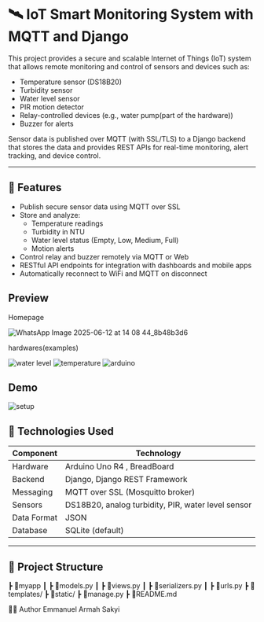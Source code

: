# 🛰️ IoT Smart Monitoring System with MQTT and Django

This project provides a secure and scalable Internet of Things (IoT) system that allows remote monitoring and control of sensors and devices such as:

- Temperature sensor (DS18B20)
- Turbidity sensor
- Water level sensor
- PIR motion detector
- Relay-controlled devices (e.g., water pump(part of the hardware))
- Buzzer for alerts

Sensor data is published over MQTT (with SSL/TLS) to a Django backend that stores the data and provides REST APIs for real-time monitoring, alert tracking, and device control.

---

## 🚀 Features

- Publish secure sensor data using MQTT over SSL
- Store and analyze:
  - Temperature readings
  - Turbidity in NTU
  - Water level status (Empty, Low, Medium, Full)
  - Motion alerts
- Control relay and buzzer remotely via MQTT or Web
- RESTful API endpoints for integration with dashboards and mobile apps
- Automatically reconnect to WiFi and MQTT on disconnect

## Preview 
Homepage

![WhatsApp Image 2025-06-12 at 14 08 44_8b48b3d6](https://github.com/user-attachments/assets/0f308586-792d-434d-8b97-dc9f0ade7d8a)

hardwares(examples)

![water level](https://github.com/user-attachments/assets/32d17032-ca45-4ca8-8d3c-a90e81789b0e)
![temperature](https://github.com/user-attachments/assets/af4c0ffb-e76c-4c08-aa10-93561c6719d2)
![arduino](https://github.com/user-attachments/assets/26f304b0-9745-48f6-ad48-fa85aba84e74)



## Demo

![setup](https://github.com/user-attachments/assets/f7fd6ec3-c5e0-48fb-b19f-46e9f7666ed7)



## 🔧 Technologies Used

| Component        | Technology                    |
|------------------|-------------------------------|
| Hardware         | Arduino Uno R4 , BreadBoard |
| Backend          | Django, Django REST Framework |
| Messaging        | MQTT over SSL (Mosquitto broker) |
| Sensors          | DS18B20, analog turbidity, PIR, water level sensor |
| Data Format      | JSON                          |
| Database         | SQLite (default)  |

---

## 📂 Project Structure
┣ 📁myapp
┃ ┣ 📄models.py
┃ ┣ 📄views.py
┃ ┣ 📄serializers.py
┃ ┣ 📄urls.py
┣ 📁templates/
┣ 📁static/
┣ 📄manage.py
┣ 📄README.md

🙋‍♂️ Author
Emmanuel Armah Sakyi
